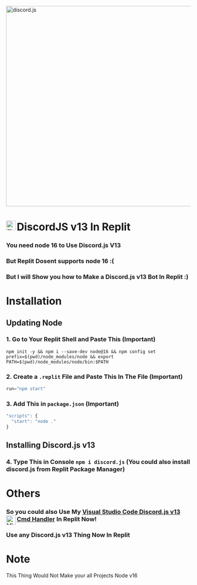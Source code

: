 <a href="https://discord.js.org"><img src="https://discord.js.org/static/logo.svg" width="546" alt="discord.js" /></a>
# DiscordJS v13 In Replit <img align="left" alt="Replit" width="26px" src="https://upload.wikimedia.org/wikipedia/commons/thumb/b/b2/Repl.it_logo.svg/768px-Repl.it_logo.svg.png" />
### You need node 16 to Use Discord.js V13
### But Replit Dosent supports node 16 :(
### But I will Show you how to Make a Discord.js v13 Bot In Replit :)

# Installation

## Updating Node 
### 1. Go to Your Replit Shell and Paste This (Important)
```code
npm init -y && npm i --save-dev node@16 && npm config set prefix=$(pwd)/node_modules/node && export PATH=$(pwd)/node_modules/node/bin:$PATH
```
### 2. Create a `.replit` File and Paste This In The File (Important)
```js
run="npm start"
```
### 3. Add This in `package.json` (Important)
```js
"scripts": {
  "start": "node ."
}
```
## Installing Discord.js v13 
### 4. Type This in Console `npm i discord.js` (You could also install discord.js from Replit Package Manager)

# Others
### So you could also Use My [Visual Studio Code Discord.js v13 Cmd Handler](https://github.com/Fireisbest/Discord.js-v13-Handler) In Replit Now! <img align="left" alt="Visual Studio Code" width="26px" src="https://i.imgur.com/LwSdAlE.png" />
### Use any Discord.js v13 Thing Now In Replit
# Note
This Thing Would Not Make your all Projects Node v16
